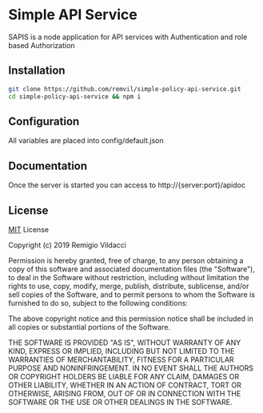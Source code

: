 # Simple API Service
SAPIS is a node application for API services with Authentication and role based Authorization

## Installation
```bash
git clone https://github.com/remvil/simple-policy-api-service.git
cd simple-policy-api-service && npm i
```

## Configuration
All variables are placed into config/default.json

## Documentation
Once the server is started you can access to http://{server:port}/apidoc

## License
[MIT](https://choosealicense.com/licenses/mit/) License

Copyright (c) 2019 Remigio Vildacci

Permission is hereby granted, free of charge, to any person obtaining a copy
of this software and associated documentation files (the "Software"), to deal
in the Software without restriction, including without limitation the rights
to use, copy, modify, merge, publish, distribute, sublicense, and/or sell
copies of the Software, and to permit persons to whom the Software is
furnished to do so, subject to the following conditions:

The above copyright notice and this permission notice shall be included in all
copies or substantial portions of the Software.

THE SOFTWARE IS PROVIDED "AS IS", WITHOUT WARRANTY OF ANY KIND, EXPRESS OR
IMPLIED, INCLUDING BUT NOT LIMITED TO THE WARRANTIES OF MERCHANTABILITY,
FITNESS FOR A PARTICULAR PURPOSE AND NONINFRINGEMENT. IN NO EVENT SHALL THE
AUTHORS OR COPYRIGHT HOLDERS BE LIABLE FOR ANY CLAIM, DAMAGES OR OTHER
LIABILITY, WHETHER IN AN ACTION OF CONTRACT, TORT OR OTHERWISE, ARISING FROM,
OUT OF OR IN CONNECTION WITH THE SOFTWARE OR THE USE OR OTHER DEALINGS IN THE
SOFTWARE.
